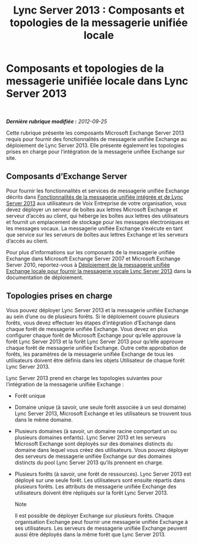 ﻿---
title: 'Lync Server 2013 : Composants et topologies de la messagerie unifiée locale'
TOCTitle: Composants et topologies de la messagerie unifiée locale
ms:assetid: 22fc87cf-a7e5-4c8c-bb9b-101e5380cdcf
ms:mtpsurl: https://technet.microsoft.com/fr-fr/library/Gg425711(v=OCS.15)
ms:contentKeyID: 49296523
ms.date: 05/20/2016
mtps_version: v=OCS.15
ms.translationtype: HT
---

# Composants et topologies de la messagerie unifiée locale dans Lync Server 2013

 

_**Dernière rubrique modifiée :** 2012-09-25_

Cette rubrique présente les composants Microsoft Exchange Server 2013 requis pour fournir des fonctionnalités de messagerie unifiée Exchange au déploiement de Lync Server 2013. Elle présente également les topologies prises en charge pour l’intégration de la messagerie unifiée Exchange sur site.

## Composants d’Exchange Server

Pour fournir les fonctionnalités et services de messagerie unifiée Exchange décrits dans [Fonctionnalités de la messagerie unifiée intégrée et de Lync Server 2013](lync-server-2013-features-of-integrated-unified-messaging.md) aux utilisateurs de Voix Entreprise de votre organisation, vous devez déployer un serveur de boîtes aux lettres Microsoft Exchange et serveur d’accès au client, qui héberge les boîtes aux lettres des utilisateurs et fournit un emplacement de stockage pour les messages électroniques et les messages vocaux. La messagerie unifiée Exchange s’exécute en tant que service sur les serveurs de boîtes aux lettres Exchange et les serveurs d’accès au client.

Pour plus d’informations sur les composants de la messagerie unifiée Exchange dans Microsoft Exchange Server 2007 et Microsoft Exchange Server 2010, reportez-vous à [Déploiement de la messagerie unifiée Exchange locale pour fournir la messagerie vocale Lync Server 2013](lync-server-2013-deploying-on-premises-exchange-um-to-provide-lync-server-2013-voice-mail.md) dans la documentation de déploiement.

## Topologies prises en charge

Vous pouvez déployer Lync Server 2013 et la messagerie unifiée Exchange au sein d’une ou de plusieurs forêts. Si le déploiement couvre plusieurs forêts, vous devez effectuer les étapes d’intégration d’Exchange dans chaque forêt de messagerie unifiée Exchange. Vous devez en plus configurer chaque forêt de Microsoft Exchange pour qu’elle approuve la forêt Lync Server 2013 et la forêt Lync Server 2013 pour qu’elle approuve chaque forêt de messagerie unifiée Exchange. Outre cette approbation de forêts, les paramètres de la messagerie unifiée Exchange de tous les utilisateurs doivent être définis dans les objets Utilisateur de chaque forêt Lync Server 2013.

Lync Server 2013 prend en charge les topologies suivantes pour l’intégration de la messagerie unifiée Exchange :

  - Forêt unique

  - Domaine unique (à savoir, une seule forêt associée à un seul domaine) Lync Server 2013, Microsoft Exchange et les utilisateurs se trouvent tous dans le même domaine.

  - Plusieurs domaines (à savoir, un domaine racine comportant un ou plusieurs domaines enfants). Lync Server 2013 et les serveurs Microsoft Exchange sont déployés sur des domaines distincts du domaine dans lequel vous créez des utilisateurs. Vous pouvez déployer des serveurs de messagerie unifiée Exchange sur des domaines distincts du pool Lync Server 2013 qu’ils prennent en charge.

  - Plusieurs forêts (à savoir, une forêt de ressources). Lync Server 2013 est déployé sur une seule forêt. Les utilisateurs sont ensuite répartis dans plusieurs forêts. Les attributs de messagerie unifiée Exchange des utilisateurs doivent être répliqués sur la forêt Lync Server 2013.
    
    > [!NOTE]  
    > Il est possible de déployer Exchange sur plusieurs forêts. Chaque organisation Exchange peut fournir une messagerie unifiée Exchange à ses utilisateurs. Les serveurs de messagerie unifiée Exchange peuvent aussi être déployés dans la même forêt que Lync Server 2013.

